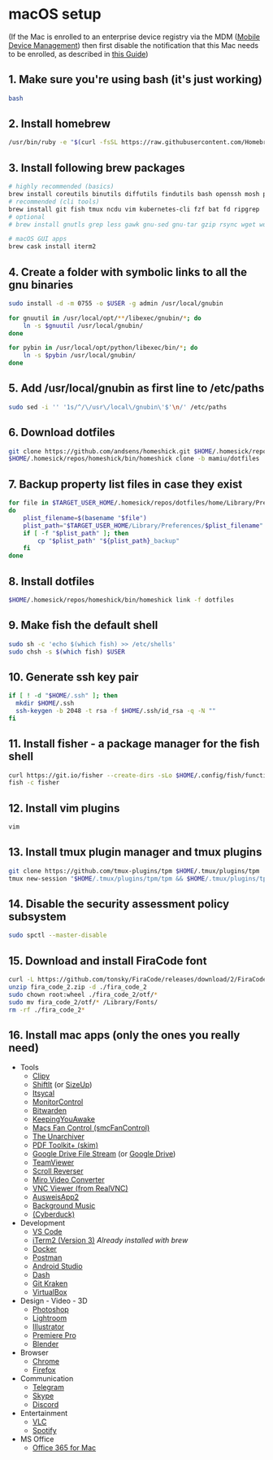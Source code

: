 # macOS setup

(If the Mac is enrolled to an enterprise device registry via the MDM ([Mobile Device Management](https://developer.apple.com/business/documentation/MDM-Protocol-Reference.pdf#//apple_ref/doc/uid/TP40017387-CH10-SW44)) then first disable the notification that this Mac needs to be enrolled, as described in [this Guide](https://gist.github.com/henrik242/65d26a7deca30bdb9828e183809690bd))

## 1. Make sure you're using bash (it's just working)

```bash
bash
```

## 2. Install homebrew

```bash
/usr/bin/ruby -e "$(curl -fsSL https://raw.githubusercontent.com/Homebrew/install/master/install)"
```

## 3. Install following brew packages

```bash
# highly recommended (basics)
brew install coreutils binutils diffutils findutils bash openssh mosh python
# recommended (cli tools)
brew install git fish tmux ncdu vim kubernetes-cli fzf bat fd ripgrep
# optional
# brew install gnutls grep less gawk gnu-sed gnu-tar gzip rsync wget wdiff gnu-indent unzip gnu-which watch

# macOS GUI apps
brew cask install iterm2
```

## 4. Create a folder with symbolic links to all the gnu binaries

```bash
sudo install -d -m 0755 -o $USER -g admin /usr/local/gnubin

for gnuutil in /usr/local/opt/**/libexec/gnubin/*; do
    ln -s $gnuutil /usr/local/gnubin/
done

for pybin in /usr/local/opt/python/libexec/bin/*; do
    ln -s $pybin /usr/local/gnubin/
done
```

## 5. Add /usr/local/gnubin as first line to /etc/paths

```bash
sudo sed -i '' '1s/^/\/usr\/local\/gnubin\'$'\n/' /etc/paths
```

## 6. Download dotfiles

```bash
git clone https://github.com/andsens/homeshick.git $HOME/.homesick/repos/homeshick
$HOME/.homesick/repos/homeshick/bin/homeshick clone -b mamiu/dotfiles
```

## 7. Backup property list files in case they exist

```bash
for file in $TARGET_USER_HOME/.homesick/repos/dotfiles/home/Library/Preferences/*
do
    plist_filename=$(basename "$file")
    plist_path="$TARGET_USER_HOME/Library/Preferences/$plist_filename"
    if [ -f "$plist_path" ]; then
        cp "$plist_path" "${plist_path}_backup"
    fi
done
```

## 8. Install dotfiles

```bash
$HOME/.homesick/repos/homeshick/bin/homeshick link -f dotfiles
```

## 9. Make fish the default shell

```bash
sudo sh -c 'echo $(which fish) >> /etc/shells'
sudo chsh -s $(which fish) $USER
```

## 10. Generate ssh key pair

```bash
if [ ! -d "$HOME/.ssh" ]; then
  mkdir $HOME/.ssh
  ssh-keygen -b 2048 -t rsa -f $HOME/.ssh/id_rsa -q -N ""
fi
```

## 11. Install fisher - a package manager for the fish shell

```bash
curl https://git.io/fisher --create-dirs -sLo $HOME/.config/fish/functions/fisher.fish
fish -c fisher
```

## 12. Install vim plugins

```bash
vim
```

## 13. Install tmux plugin manager and tmux plugins

```bash
git clone https://github.com/tmux-plugins/tpm $HOME/.tmux/plugins/tpm
tmux new-session "$HOME/.tmux/plugins/tpm/tpm && $HOME/.tmux/plugins/tpm/scripts/install_plugins.sh"
```

## 14. Disable the security assessment policy subsystem

```bash
sudo spctl --master-disable
```

## 15. Download and install FiraCode font

```bash
curl -L https://github.com/tonsky/FiraCode/releases/download/2/FiraCode_2.zip -o fira_code_2.zip
unzip fira_code_2.zip -d ./fira_code_2
sudo chown root:wheel ./fira_code_2/otf/*
sudo mv fira_code_2/otf/* /Library/Fonts/
rm -rf ./fira_code_2*
```

## 16. Install mac apps (only the ones you really need)

- Tools
  - [Clipy](https://github.com/Clipy/Clipy)
  - [ShiftIt](https://github.com/fikovnik/ShiftIt) (or [SizeUp](http://www.irradiatedsoftware.com/sizeup/))
  - [Itsycal](https://www.mowglii.com/itsycal/)
  - [MonitorControl](https://github.com/MonitorControl/MonitorControl)
  - [Bitwarden](https://bitwarden.com/)
  - [KeepingYouAwake](https://github.com/newmarcel/KeepingYouAwake)
  - [Macs Fan Control (smcFanControl)](https://www.crystalidea.com/macs-fan-control)
  - [The Unarchiver](https://apps.apple.com/app/the-unarchiver/id425424353?mt=12)
  - [PDF Toolkit+ (skim)](https://apps.apple.com/app/pdf-toolkit/id545164971?mt=12)
  - [Google Drive File Stream](https://support.google.com/drive/answer/7329379) (or [Google Drive](https://www.google.com/drive/download/))
  - [TeamViewer](https://www.teamviewer.com/)
  - [Scroll Reverser](https://pilotmoon.com/scrollreverser/)
  - [Miro Video Converter](http://www.mirovideoconverter.com/)
  - [VNC Viewer (from RealVNC)](https://www.realvnc.com/de/connect/download/viewer/)
  - [AusweisApp2](https://www.ausweisapp.bund.de/ausweisapp2/)
  - [Background Music](https://github.com/kyleneideck/BackgroundMusic)
  - [(Cyberduck)](https://cyberduck.io/)
- Development
  - [VS Code](https://code.visualstudio.com/)
  - [iTerm2 (Version 3)](https://www.iterm2.com/version3.html) _Already installed with brew_
  - [Docker](https://hub.docker.com/?overlay=onboarding)
  - [Postman](https://www.getpostman.com/)
  - [Android Studio](https://developer.android.com/studio)
  - [Dash](https://kapeli.com/dash)
  - [Git Kraken](https://www.gitkraken.com/)
  - [VirtualBox](https://www.virtualbox.org/)
- Design - Video - 3D
  - [Photoshop](https://www.adobe.com/creativecloud/desktop-app.html)
  - [Lightroom](https://www.adobe.com/creativecloud/desktop-app.html)
  - [Illustrator](https://www.adobe.com/creativecloud/desktop-app.html)
  - [Premiere Pro](https://www.adobe.com/creativecloud/desktop-app.html)
  - [Blender](https://www.blender.org/)
- Browser
  - [Chrome](https://www.google.com/chrome/)
  - [Firefox](https://www.mozilla.org/firefox/)
- Communication
  - [Telegram](https://macos.telegram.org/)
  - [Skype](https://www.skype.com/)
  - [Discord](https://discordapp.com/)
- Entertainment
  - [VLC](https://www.videolan.org/)
  - [Spotify](https://www.spotify.com/)
- MS Office
  - [Office 365 for Mac](https://products.office.com/en-us/mac/microsoft-office-for-mac)
